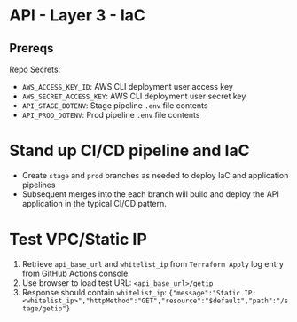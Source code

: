 # API - Layer 3 - IaC

## Prereqs

Repo Secrets:

* `AWS_ACCESS_KEY_ID`: AWS CLI deployment user access key
* `AWS_SECRET_ACCESS_KEY`: AWS CLI deployment user secret key
* `API_STAGE_DOTENV`: Stage pipeline `.env` file contents
* `API_PROD_DOTENV`: Prod pipeline `.env` file contents

# Stand up CI/CD pipeline and IaC

* Create `stage` and `prod` branches as needed to deploy IaC and application pipelines
* Subsequent merges into the each branch will build and deploy the API application in the typical CI/CD pattern.

# Test VPC/Static IP

1. Retrieve `api_base_url` and `whitelist_ip` from `Terraform Apply` log entry from GitHub Actions console.
2. Use browser to load test URL: `<api_base_url>/getip`
3. Response should contain `whitelist_ip`: `{"message":"Static IP: <whitelist_ip>","httpMethod":"GET","resource":"$default","path":"/stage/getip"}`
